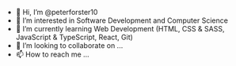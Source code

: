 - 👋 Hi, I’m @peterforster10
- 👀 I’m interested in Software Development and Computer Science
- 🌱 I’m currently learning Web Development (HTML, CSS & SASS, JavaScript & TypeScript, React, Git)
- 💞️ I’m looking to collaborate on ...
- 📫 How to reach me ...

<!---
peterforster10/peterforster10 is a ✨ special ✨ repository because its `README.md` (this file) appears on your GitHub profile.
You can click the Preview link to take a look at your changes.
--->
